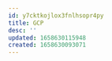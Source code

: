 ```yaml
---
id: y7cktkojlox3fnlhsopr4py
title: GCP
desc: ''
updated: 1658630115948
created: 1658630093071
---
```

